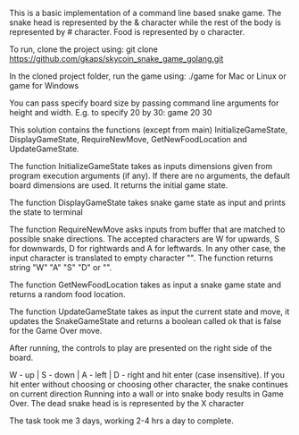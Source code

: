 This is a basic implementation of a command line based snake game. The snake head is represented by the & character while the rest of the body is represented by # character. Food is represented by o character.

To run, clone the project using: git clone https://github.com/gkaps/skycoin_snake_game_golang.git

In the cloned project folder, run the game using: ./game for Mac or Linux or game for Windows

You can pass specify board size by passing command line arguments for height and width. E.g. to specify 20 by 30: game 20 30

This solution contains the functions (except from main) InitializeGameState, DisplayGameState, RequireNewMove, GetNewFoodLocation and UpdateGameState. 

The function InitializeGameState takes as inputs dimensions given from program execution arguments (if any). If there are no arguments, the default board dimensions are used. It returns the initial game state.

The function DisplayGameState takes snake game state as input and prints the state to terminal

The function RequireNewMove asks inputs from buffer that are matched to possible snake directions. The accepted characters are W for upwards, S for downwards, D for rightwards and A for leftwards. In any other case, the input character is translated to empty character "". The function returns string "W" "A" "S" "D" or "".

The function GetNewFoodLocation takes as input a snake game state and returns a random food location.

The function UpdateGameState takes as input the current state and move, it updates the SnakeGameState and returns a boolean called ok that is false for the Game Over move.

After running, the controls to play are presented on the right side of the board.

W - up | S - down | A - left | D - right and hit enter (case insensitive). If you hit enter without choosing or choosing other character, the snake continues on current direction Running into a wall or into snake body results in Game Over. 
The dead snake head is is represented by the X character

The task took me 3 days, working 2-4 hrs a day to complete.